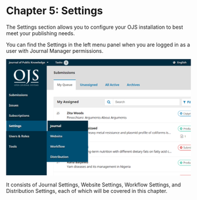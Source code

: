 # Chapter 5: Settings

The Settings section allows you to configure your OJS installation to best meet your publishing needs.

You can find the Settings in the left menu panel when you are logged in as a user with Journal Manager permissions.

![](/assets/learning-ojs3.1-jm-settings-journal.PNG)

It consists of Journal Settings, Website Settings, Workflow Settings, and Distribution Settings, each of which will be covered in this chapter.

